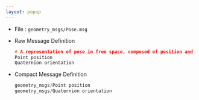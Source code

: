 ```yaml
---
layout: popup
---
```


- File : `geometry_msgs/Pose.msg`
- Raw Message Definition

  ```c
  # A representation of pose in free space, composed of position and orientation.
  Point position
  Quaternion orientation
  ```

- Compact Message Definition

  ```c
  geometry_msgs/Point position
  geometry_msgs/Quaternion orientation
  ```
